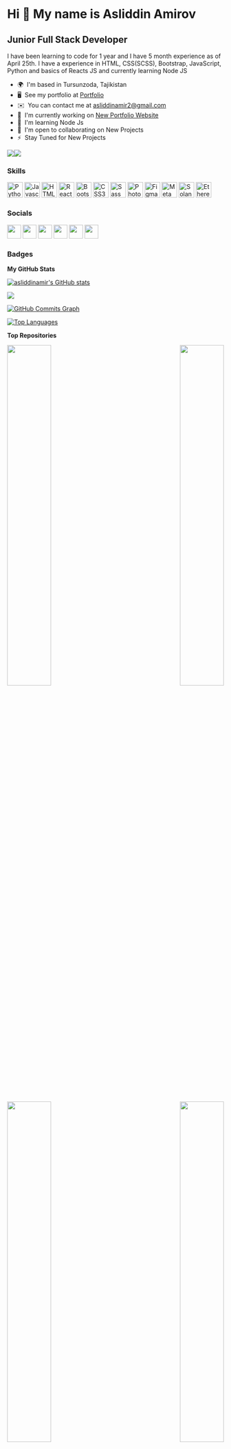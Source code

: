 Hi 👋 My name is Asliddin Amirov
================================

Junior Full Stack Developer
---------------------------

I have been learning to code for 1 year and I have 5 month experience as of April 25th. I have a experience in HTML, CSS(SCSS), Bootstrap, JavaScript, Python and basics of Reacts JS and currently learning Node JS

* 🌍  I'm based in Tursunzoda, Tajikistan
* 🖥️  See my portfolio at [Portfolio](http://asliddin.com)
* ✉️  You can contact me at [asliddinamir2@gmail.com](mailto:asliddinamir2@gmail.com)
* 🚀  I'm currently working on [New Portfolio Website](https://asliddin.com/portfolio_themes/)
* 🧠  I'm learning Node Js
* 🤝  I'm open to collaborating on New Projects
* ⚡  Stay Tuned for New Projects

<a href="https://www.twitter.com/asliddin_amirov" target="_blank" rel="noreferrer"><img
src="https://img.shields.io/twitter/follow/asliddin_amirov?logo=twitter&style=for-the-badge&color=0891b2&labelColor=0f172a"
/></a><a href="https://www.github.com/asliddinamir" target="_blank" rel="noreferrer"><img
src="https://img.shields.io/github/followers/asliddinamir?logo=github&style=for-the-badge&color=0891b2&labelColor=0f172a" /></a>

### Skills

<p align="left">
<a href="https://www.python.org/" target="_blank" rel="noreferrer"><img src="https://raw.githubusercontent.com/danielcranney/readme-generator/main/public/icons/skills/python-colored.svg" width="36" height="36" alt="Python" /></a>
<a href="https://developer.mozilla.org/en-US/docs/Web/JavaScript" target="_blank" rel="noreferrer"><img src="https://raw.githubusercontent.com/danielcranney/readme-generator/main/public/icons/skills/javascript-colored.svg" width="36" height="36" alt="Javascript" /></a>
<a href="https://developer.mozilla.org/en-US/docs/Glossary/HTML5" target="_blank" rel="noreferrer"><img src="https://raw.githubusercontent.com/danielcranney/readme-generator/main/public/icons/skills/html5-colored.svg" width="36" height="36" alt="HTML5" /></a>
<a href="https://reactjs.org/" target="_blank" rel="noreferrer"><img src="https://raw.githubusercontent.com/danielcranney/readme-generator/main/public/icons/skills/react-colored.svg" width="36" height="36" alt="React" /></a>
<a href="https://getbootstrap.com/" target="_blank" rel="noreferrer"><img src="https://raw.githubusercontent.com/danielcranney/readme-generator/main/public/icons/skills/bootstrap-colored.svg" width="36" height="36" alt="Bootstrap" /></a>
<a href="https://www.w3.org/TR/CSS/#css" target="_blank" rel="noreferrer"><img src="https://raw.githubusercontent.com/danielcranney/readme-generator/main/public/icons/skills/css3-colored.svg" width="36" height="36" alt="CSS3" /></a>
<a href="https://sass-lang.com/" target="_blank" rel="noreferrer"><img src="https://raw.githubusercontent.com/danielcranney/readme-generator/main/public/icons/skills/sass-colored.svg" width="36" height="36" alt="Sass" /></a>
<a href="https://www.adobe.com/uk/products/photoshop.html" target="_blank" rel="noreferrer"><img src="https://raw.githubusercontent.com/danielcranney/readme-generator/main/public/icons/skills/photoshop-colored.svg" width="36" height="36" alt="Photoshop" /></a>
<a href="https://www.figma.com/" target="_blank" rel="noreferrer"><img src="https://raw.githubusercontent.com/danielcranney/readme-generator/main/public/icons/skills/figma-colored.svg" width="36" height="36" alt="Figma" /></a>
<a href="https://metamask.io/" target="_blank" rel="noreferrer"><img src="https://raw.githubusercontent.com/danielcranney/readme-generator/main/public/icons/skills/metamask-colored.svg" width="36" height="36" alt="MetaMask" /></a>
<a href="https://solana.com/" target="_blank" rel="noreferrer"><img src="https://raw.githubusercontent.com/danielcranney/readme-generator/main/public/icons/skills/solana-colored.svg" width="36" height="36" alt="Solana" /></a>
<a href="https://ethereum.org/en/" target="_blank" rel="noreferrer"><img src="https://raw.githubusercontent.com/danielcranney/readme-generator/main/public/icons/skills/ethereum-colored.svg" width="36" height="36" alt="Ethereum" /></a>
</p>


### Socials

<p align="left"> <a href="https://www.codepen.io/asliddinamir" target="_blank" rel="noreferrer"><img src="https://raw.githubusercontent.com/danielcranney/readme-generator/main/public/icons/socials/codepen.svg" width="32" height="32" /></a> <a href="https://www.facebook.com/asliddin.amirov.75" target="_blank" rel="noreferrer"><img src="https://raw.githubusercontent.com/danielcranney/readme-generator/main/public/icons/socials/facebook.svg" width="32" height="32" /></a> <a href="https://www.github.com/asliddinamir" target="_blank" rel="noreferrer"><img src="https://raw.githubusercontent.com/danielcranney/readme-generator/main/public/icons/socials/github.svg" width="32" height="32" /></a> <a href="http://www.instagram.com/amirov_.a" target="_blank" rel="noreferrer"><img src="https://raw.githubusercontent.com/danielcranney/readme-generator/main/public/icons/socials/instagram.svg" width="32" height="32" /></a> <a href="https://www.linkedin.com/in/asliddin-amirov-02a359219" target="_blank" rel="noreferrer"><img src="https://raw.githubusercontent.com/danielcranney/readme-generator/main/public/icons/socials/linkedin.svg" width="32" height="32" /></a> <a href="https://www.twitter.com/asliddin_amirov" target="_blank" rel="noreferrer"><img src="https://raw.githubusercontent.com/danielcranney/readme-generator/main/public/icons/socials/twitter.svg" width="32" height="32" /></a></p>

### Badges

<b>My GitHub Stats</b>

<a href="http://www.github.com/asliddinamir"><img src="https://github-readme-stats.vercel.app/api?username=asliddinamir&show_icons=true&hide=&count_private=true&title_color=ffffff&text_color=ffffff&icon_color=0891b2&bg_color=0f172a&hide_border=true&show_icons=true" alt="asliddinamir's GitHub stats" /></a>

<a href="http://www.github.com/asliddinamir"><img src="https://github-readme-streak-stats.herokuapp.com/?user=asliddinamir&stroke=ffffff&background=0f172a&ring=ffffff&fire=ffffff&currStreakNum=ffffff&currStreakLabel=ffffff&sideNums=ffffff&sideLabels=ffffff&dates=ffffff&hide_border=true" /></a>

<a href="http://www.github.com/asliddinamir"><img src="https://activity-graph.herokuapp.com/graph?username=asliddinamir&bg_color=0f172a&color=ffffff&line=0891b2&point=ffffff&area_color=0f172a&area=true&hide_border=true&custom_title=GitHub%20Commits%20Graph" alt="GitHub Commits Graph" /></a>

<a href="https://github.com/asliddinamir" align="left"><img src="https://github-readme-stats.vercel.app/api/top-langs/?username=asliddinamir&langs_count=10&title_color=ffffff&text_color=ffffff&icon_color=0891b2&bg_color=0f172a&hide_border=true&locale=en&custom_title=Top%20%Languages" alt="Top Languages" /></a>

<b>Top Repositories</b>

<div width="100%" align="center"><a href="https://github.com/asliddinamir/portfolio_themes" align="left"><img align="left" width="45%" src="https://github-readme-stats.vercel.app/api/pin/?username=asliddinamir&repo=portfolio_themes&title_color=ffffff&text_color=ffffff&icon_color=0891b2&bg_color=0f172a&hide_border=true&locale=en" /></a><a href="https://github.com/asliddinamir/portfolio_theme" align="right"><img align="right" width="45%" src="https://github-readme-stats.vercel.app/api/pin/?username=asliddinamir&repo=portfolio_theme&title_color=ffffff&text_color=ffffff&icon_color=0891b2&bg_color=0f172a&hide_border=true&locale=en" /></a></div><br /><br /><br /><br /><br /><br /><br />

<br /><br /><br /><br /><br />

<div width="100%" align="center"><a href="https://github.com/asliddinamir/calculator" align="left"><img align="left" width="45%" src="https://github-readme-stats.vercel.app/api/pin/?username=asliddinamir&repo=calculator&title_color=ffffff&text_color=ffffff&icon_color=0891b2&bg_color=0f172a&hide_border=true&locale=en" /></a><a href="https://github.com/asliddinamir/asliddinamir.github.io" align="right"><img align="right" width="45%" src="https://github-readme-stats.vercel.app/api/pin/?username=asliddinamir&repo=asliddinamir.github.io&title_color=ffffff&text_color=ffffff&icon_color=0891b2&bg_color=0f172a&hide_border=true&locale=en" /></a></div>
